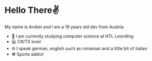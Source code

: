 # Hello There✌️

My name is Andrei and I am a 19 years old dev from Austria.

- 🎒 I am currently studying computer science at HTL Leonding
- 💻 C#/TS lover
- 🌐 I speak german, english such as romanian and a little bit of italian
- ⚽ Sports addict
